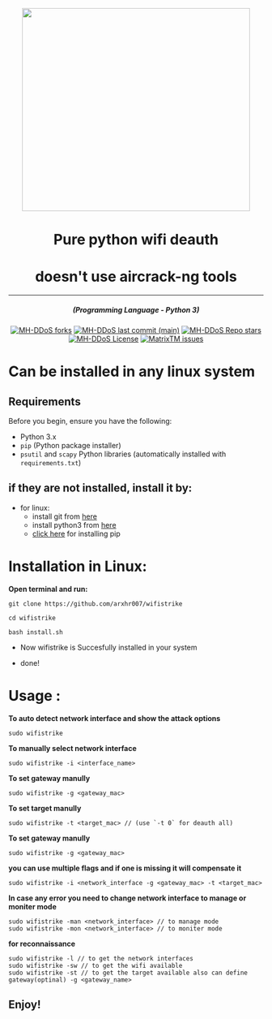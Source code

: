 <p align="center" ><img src="" data-canonical-src="https://raw.githubusercontent.com/BLINKING-IDIOT/Aliens_eye/main/photos/logo.png" width="450" height="400" /></p>
<h1 align="center">Pure python wifi deauth</h1>
<h1 align="center">doesn't use aircrack-ng tools</h1>
<hr>
<em><h5 align="center">(Programming Language - Python 3)</h5></em>
<p align="center">
<a href="#"><img alt="MH-DDoS forks" src="https://img.shields.io/github/forks/arxhr007/wifistrike?style=for-the-badge"></a>
<a href="#"><img alt="MH-DDoS last commit (main)" src="https://img.shields.io/github/last-commit/arxhr007/wifistrike/main?color=green&style=for-the-badge"></a>
<a href="#"><img alt="MH-DDoS Repo stars" src="https://img.shields.io/github/stars/arxhr007/wifistrike?style=for-the-badge&color=red"></a>
<a href="#"><img alt="MH-DDoS License" src="https://img.shields.io/github/license/arxhr007/wifistrike?color=orange&style=for-the-badge"></a>
<a href="https://github.com/arxhr007/wifistrike/issues"><img alt="MatrixTM issues" src="https://img.shields.io/github/issues/arxhr007/wifistrike?color=purple&style=for-the-badge"></a>
</p>

# Can be installed in any linux system

## Requirements

Before you begin, ensure you have the following:

- Python 3.x
- `pip` (Python package installer)
- `psutil` and `scapy` Python libraries (automatically installed with `requirements.txt`)

## if they are not installed, install it by:
* for linux:
    - install git from [here](https://linuxhint.com/install-use-git-linux/) 
    - install python3 from [here](https://www.python.org/downloads/) 
    - [click here](https://www.tecmint.com/install-pip-in-linux/) for installing pip 

# Installation in Linux:
**Open terminal and run:**

```shell script
git clone https://github.com/arxhr007/wifistrike
```

```shell script
cd wifistrike
```

```shell script
bash install.sh
```

* Now wifistrike is Succesfully installed in your system


* done!
# Usage :
**To auto detect network interface and show the attack options**
```shell script
sudo wifistrike
```
**To manually select network interface**
```shell script
sudo wifistrike -i <interface_name>
```
**To set gateway manully**
```shell script
sudo wifistrike -g <gateway_mac>
```
**To set target manully**
```shell script
sudo wifistrike -t <target_mac> // (use `-t 0` for deauth all)
```
**To set gateway manully**
```shell script
sudo wifistrike -g <gateway_mac>
```
**you can use multiple flags and if one is missing it will compensate it**
```shell script
sudo wifistrike -i <network_interface -g <gateway_mac> -t <target_mac>
```
**In case any error you need to change network interface to manage or moniter mode**
```shell script
sudo wifistrike -man <network_interface> // to manage mode
sudo wifistrike -mon <network_interface> // to moniter mode

```

**for reconnaissance**
```shell script
sudo wifistrike -l // to get the network interfaces
sudo wifistrike -sw // to get the wifi available
sudo wifistrike -st // to get the target available also can define gateway(optinal) -g <gateway_name>
```

## Enjoy!
<p><img aling="center"src=""/></p>
